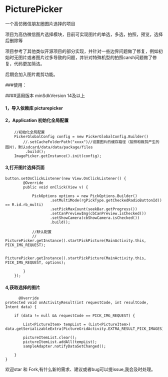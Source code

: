 # PicturePicker
一个高仿微信朋友圈图片选择的项目

项目为高仿微信图片选择模块，目前可实现图片的单选，多选，拍照，预览，选择后删除等  

项目参考了其他类似开源项目的部分实现，并针对一些边界问题做了修复，例如初始时无图片或者图片过多导致的问题，并针对特殊机型的拍照carsh问题做了修复，代码更加简洁。  

后期会加入图片裁剪功能。




###使用：

####适用版本 minSdkVersion 14及以上

#### 1，导入依赖库 picturepicker
 
#### 2，Application 初始化全局配置
 
        //初始化全局配置
        PickerGlobalConfig config = new PickerGlobalConfig.Builder()
            //.setCacheFolderPath("xxxx")//设置图片的缓存路径（拍照和裁剪产生的图片），默认sdcard/data/data/package/files
             .build();
        ImagePicker.getInstance().init(config);
        
#### 3,打开图片选择页面

    button.setOnClickListener(new View.OnClickListener() {
            @Override
            public void onClick(View v) {

                PickOptions options = new PickOptions.Builder()
                        .setMultiMode(rgPickType.getCheckedRadioButtonId() == R.id.rb_multi)
                        .setPickMaxCount(seekBar.getProgress())
                        .setCanPreviewImg(cbCanPreview.isChecked())
                        .setShowCamera(cbShowCamera.isChecked())
                        .build();

                //默认配置
                // PicturePicker.getInstance().startPickPicture(MainActivity.this, PICK_IMG_REQUEST);

                PicturePicker.getInstance().startPickPicture(MainActivity.this, PICK_IMG_REQUEST, options);

            }
        });

#### 4,获取选择的图片

          @Override
    protected void onActivityResult(int requestCode, int resultCode, Intent data) {

        if (data != null && requestCode == PICK_IMG_REQUEST) {

            List<PictureItem> tempList = (List<PictureItem>) data.getSerializableExtra(PictureGridActivity.EXTRA_RESULT_PICK_IMAGES);

            pictureItemList.clear();
            pictureItemList.addAll(tempList);
            sampleAdapter.notifyDataSetChanged();

        } 
    }



 欢迎star 和 Fork,有什么新的需求、建议或者bug可以提issue,我会及时处理。




